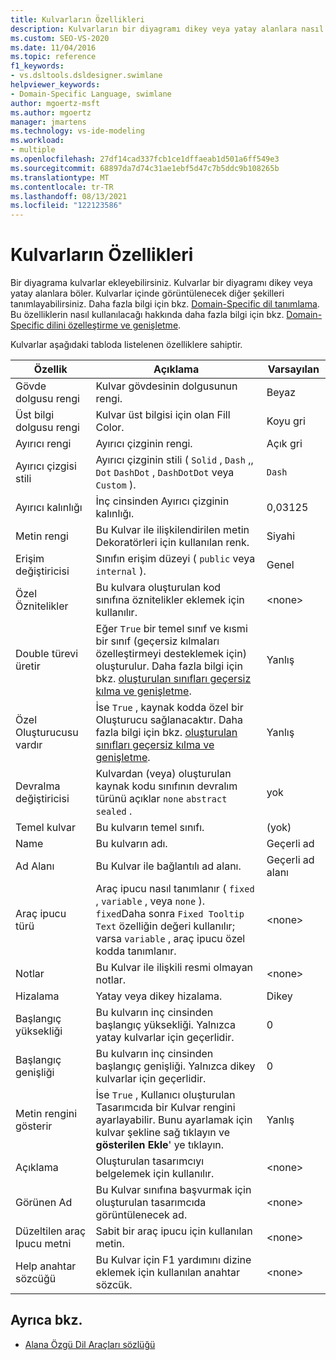 ```yaml
---
title: Kulvarların Özellikleri
description: Kulvarların bir diyagramı dikey veya yatay alanlara nasıl ayıracağınızı ve kulvarların içinde gösterilmek üzere diğer şekilleri nasıl tanımlayabileceğinizi öğrenin.
ms.custom: SEO-VS-2020
ms.date: 11/04/2016
ms.topic: reference
f1_keywords:
- vs.dsltools.dsldesigner.swimlane
helpviewer_keywords:
- Domain-Specific Language, swimlane
author: mgoertz-msft
ms.author: mgoertz
manager: jmartens
ms.technology: vs-ide-modeling
ms.workload:
- multiple
ms.openlocfilehash: 27df14cad337fcb1ce1dffaeab1d501a6ff549e3
ms.sourcegitcommit: 68897da7d74c31ae1ebf5d47c7b5ddc9b108265b
ms.translationtype: MT
ms.contentlocale: tr-TR
ms.lasthandoff: 08/13/2021
ms.locfileid: "122123586"
---
```

# <a name="properties-of-swimlanes"></a>Kulvarların Özellikleri
Bir diyagrama kulvarlar ekleyebilirsiniz. Kulvarlar bir diyagramı dikey veya yatay alanlara böler. Kulvarlar içinde görüntülenecek diğer şekilleri tanımlayabilirsiniz. Daha fazla bilgi için bkz. [Domain-Specific dil tanımlama](../modeling/how-to-define-a-domain-specific-language.md). Bu özelliklerin nasıl kullanılacağı hakkında daha fazla bilgi için bkz. [Domain-Specific dilini özelleştirme ve genişletme](../modeling/customizing-and-extending-a-domain-specific-language.md).

 Kulvarlar aşağıdaki tabloda listelenen özelliklere sahiptir.

|Özellik|Açıklama|Varsayılan|
|-|-|-|
|Gövde dolgusu rengi|Kulvar gövdesinin dolgusunun rengi.|Beyaz|
|Üst bilgi dolgusu rengi|Kulvar üst bilgisi için olan Fill Color.|Koyu gri|
|Ayırıcı rengi|Ayırıcı çizginin rengi.|Açık gri|
|Ayırıcı çizgisi stili|Ayırıcı çizginin stili ( `Solid` , `Dash` ,, `Dot` `DashDot` , `DashDotDot` veya `Custom` ).|`Dash`|
|Ayırıcı kalınlığı|İnç cinsinden Ayırıcı çizginin kalınlığı.|0,03125|
|Metin rengi|Bu Kulvar ile ilişkilendirilen metin Dekoratörleri için kullanılan renk.|Siyahi|
|Erişim değiştiricisi|Sınıfın erişim düzeyi ( `public` veya `internal` ).|Genel|
|Özel Öznitelikler|Bu kulvara oluşturulan kod sınıfına öznitelikler eklemek için kullanılır.|\<none>|
|Double türevi üretir|Eğer `True` bir temel sınıf ve kısmi bir sınıf (geçersiz kılmaları özelleştirmeyi desteklemek için) oluşturulur. Daha fazla bilgi için bkz. [oluşturulan sınıfları geçersiz kılma ve genişletme](../modeling/overriding-and-extending-the-generated-classes.md).|Yanlış|
|Özel Oluşturucusu vardır|İse `True` , kaynak kodda özel bir Oluşturucu sağlanacaktır. Daha fazla bilgi için bkz. [oluşturulan sınıfları geçersiz kılma ve genişletme](../modeling/overriding-and-extending-the-generated-classes.md).|Yanlış|
|Devralma değiştiricisi|Kulvardan (veya) oluşturulan kaynak kodu sınıfının devralım türünü açıklar `none` `abstract` `sealed` .|yok|
|Temel kulvar|Bu kulvarın temel sınıfı.|(yok)|
|Name|Bu kulvarın adı.|Geçerli ad|
|Ad Alanı|Bu Kulvar ile bağlantılı ad alanı.|Geçerli ad alanı|
|Araç ipucu türü|Araç ipucu nasıl tanımlanır ( `fixed` , `variable` , veya `none` ). `fixed`Daha sonra `Fixed Tooltip Text` özelliğin değeri kullanılır; varsa `variable` , araç ipucu özel kodda tanımlanır.|\<none>|
|Notlar|Bu Kulvar ile ilişkili resmi olmayan notlar.|\<none>|
|Hizalama|Yatay veya dikey hizalama.|Dikey|
|Başlangıç yüksekliği|Bu kulvarın inç cinsinden başlangıç yüksekliği. Yalnızca yatay kulvarlar için geçerlidir.|0|
|Başlangıç genişliği|Bu kulvarın inç cinsinden başlangıç genişliği. Yalnızca dikey kulvarlar için geçerlidir.|0|
|Metin rengini gösterir|İse `True` , Kullanıcı oluşturulan Tasarımcıda bir Kulvar rengini ayarlayabilir. Bunu ayarlamak için kulvar şekline sağ tıklayın ve **gösterilen Ekle**' ye tıklayın.|Yanlış|
|Açıklama|Oluşturulan tasarımcıyı belgelemek için kullanılır.|\<none>|
|Görünen Ad|Bu Kulvar sınıfına başvurmak için oluşturulan tasarımcıda görüntülenecek ad.|\<none>|
|Düzeltilen araç Ipucu metni|Sabit bir araç ipucu için kullanılan metin.|\<none>|
|Help anahtar sözcüğü|Bu Kulvar için F1 yardımını dizine eklemek için kullanılan anahtar sözcük.|\<none>|

## <a name="see-also"></a>Ayrıca bkz.

- [Alana Özgü Dil Araçları sözlüğü](/previous-versions/bb126564(v=vs.100))